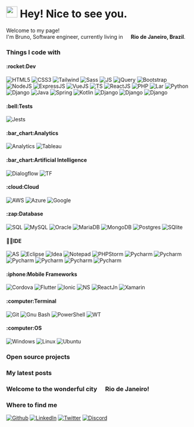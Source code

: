 <h1><img src="https://emojis.slackmojis.com/emojis/images/1531849430/4246/blob-sunglasses.gif?1531849430" width="30"/> Hey! Nice to see you.</h1>

Welcome to my page! </br> I'm Bruno, Software engineer, currently living in <img src="https://user-images.githubusercontent.com/114622658/193428197-6afa5891-87b5-419b-9640-2cc382861685.png" width="14"/><b> Rio de Janeiro, Brazil</b>.

<h3>Things I code with</h3>
<h4>:rocket:Dev</h4>
<p>
<img alt = "HTML5"      src = "https://img.shields.io/badge/HTML5-E34F26?=flat-square&logo=html5&logoColor=white" height="" width=""/>
<img alt = "CSS3"       src = "https://img.shields.io/badge/CSS3-1572B6?=flat-square&logo=css3&logoColor=white" height="" width=""/>
<img alt = "Tailwind"   src = "https://img.shields.io/badge/Tailwind_CSS-38B2AC?=flat-square&logo=tailwind-css&logoColor=white" height="" width=""/>
<img alt = "Sass"       src = "https://img.shields.io/badge/Sass-CC6699?=flat-square&logo=sass&logoColor=white" height="" width=""/>
<img alt = "JS"         src = "https://img.shields.io/badge/JavaScript-F7DF1E?=flat-square&logo=javascript&logoColor=black" height="" width=""/>
<img alt = "jQuery"     src = "https://img.shields.io/badge/jQuery-0769AD?=flat-square&logo=jquery&logoColor=white" height="" width=""/>
<img alt = "Bootstrap"  src = "https://img.shields.io/badge/Bootstrap-563D7C?=flat-square&logo=bootstrap&logoColor=white" height="" width=""/>
<img alt = "NodeJS"     src = "https://img.shields.io/badge/Node.js-43853D?=flat-square&logo=node.js&logoColor=white" height="" width=""/>
<img alt = "ExpressJS"  src = "https://img.shields.io/badge/Express.js-404D59?" height="" width=""/>
<img alt = "VueJS"      src = "https://img.shields.io/badge/Vue.js-35495E?=flat-square&logo=vue.js&logoColor=4FC08D" height="" width=""/>
<img alt = "TS"         src = "https://img.shields.io/badge/TypeScript-007ACC?=flat-square&logo=typescript&logoColor=white" height="" width=""/>
<img alt = "ReactJS"    src = "https://img.shields.io/badge/React-20232A?=flat-square&logo=react&logoColor=61DAFB" height="" width=""/>
<img alt = "PHP"        src = "https://img.shields.io/badge/PHP-777BB4?=flat-square&logo=php&logoColor=white" height="" width=""/>
<img alt = "Lar"        src = "https://img.shields.io/badge/Laravel-FF2D20?=flat-square&logo=laravel&logoColor=white" height="" width=""/>
<img alt = "Python"     src = "https://img.shields.io/badge/Python-14354C?=flat-square&logo=python&logoColor=white" height="" width=""/>
<img alt = "Django"     src = "https://img.shields.io/badge/Django-092E20?=flat-square&logo=django&logoColor=white" height="" width=""/>
<img alt = "Java"       src = "https://img.shields.io/badge/Java-ED8B00?=flat-square&logo=java&logoColor=white" height="" width=""/>
<img alt = "Spring"     src = "https://img.shields.io/badge/Spring-6DB33F?=flat-square&logo=spring&logoColor=white" height="" width=""/>
<img alt = "Kotlin"     src = "https://img.shields.io/badge/Kotlin-0095D5?=flat-square&logo=kotlin&logoColor=white" height="" width=""/>
<img alt = "Django"     src = "https://img.shields.io/badge/Python-3776AB?=flat-square&logo=python&logoColor=white" height="" width=""/>
<img alt = "Django"     src = "https://img.shields.io/badge/Python-3776AB?=flat-square&logo=python&logoColor=white" height="" width=""/>
<img alt = "Django"     src = "https://img.shields.io/badge/Python-3776AB?=flat-square&logo=python&logoColor=white" height="" width=""/>

</p>
<h4>:bell:Tests</h4>
<p>
<img alt = "Jests"      src = "https://img.shields.io/badge/Jest-323330?=flat-square&logo=Jest&logoColor=white" height="" width=""/>
</p>
<h4>:bar_chart:Analytics</h4>
<p>
<img alt = "Analytics"  src = "https://img.shields.io/badge/Google%20Analytics-E37400?=flat-square&logo=google%20analytics&logoColor=white" height="" width=""/>
<img alt = "Tableau"    src = "https://img.shields.io/badge/Tableau-E97627?=flat-square&logo=Tableau&logoColor=white" height="" width=""/>
</p>
<h4>:bar_chart:Artificial Intelligence</h4>
<p>
<img alt = "Dialogflow" src = "https://img.shields.io/badge/dialogflow-FF9800?=flat-square&logo=dialogflow&logoColor=white" height="" width=""/>
<img alt = "TF"         src = "https://img.shields.io/badge/TensorFlow-FF6F00?=flat-square&logo=tensorflow&logoColor=white" height="" width=""/>
</p>
<h4>:cloud:Cloud</h4>
<p>
<img alt = "AWS"      src = "https://img.shields.io/badge/Amazon_AWS-FF9900?=flat-square&logo=amazonaws&logoColor=white" height="" width=""/>
<img alt = "Azure"    src = "https://img.shields.io/badge/microsoft%20azure-0089D6?=flat-square&logo=microsoft-azure&logoColor=white" height="" width=""/>
<img alt = "Google"   src = "https://img.shields.io/badge/Google_Cloud-4285F4?=flat-square&logo=google-cloud&logoColor=white" height="" width=""/>
</p>
<h4>:zap:Database</h4>
<p>
<img alt = "SQL"      src = "https://img.shields.io/badge/Microsoft%20SQL%20Server-CC2927?=flat-square&logo=microsoft%20sql%20server&logoColor=white" height="" width=""/>
<img alt = "MySQL"    src = "https://img.shields.io/badge/MySQL-005C84?=flat-square&logo=mysql&logoColor=white" height="" width=""/>
<img alt = "Oracle"   src = "https://img.shields.io/badge/Oracle-F80000?=flat-square&logo=oracle&logoColor=black" height="" width=""/>
<img alt = "MariaDB"  src = "https://img.shields.io/badge/MariaDB-003545?=flat-square&logo=mariadb&logoColor=white" height="" width=""/>
<img alt = "MongoDB"  src = "https://img.shields.io/badge/MongoDB-4EA94B?=flat-square&logo=mongodb&logoColor=white" height="" width=""/>
<img alt = "Postgres" src = "https://img.shields.io/badge/PostgreSQL-316192?=flat-square&logo=postgresql&logoColor=white" height="" width=""/>
<img alt = "SQlite"   src = "https://img.shields.io/badge/SQLite-07405E?=flat-square&logo=sqlite&logoColor=white" height="" width=""/>
</p>
<h4>👨‍💻IDE</h4>
<p>
<img alt = "AS"       src = "https://img.shields.io/badge/Android_Studio-3DDC84?=flat-square&logo=android-studio&logoColor=white" height="" width=""/>
<img alt = "Eclipse"  src = "https://img.shields.io/badge/Eclipse-2C2255?=flat-square&logo=eclipse&logoColor=white" height="" width=""/>
<img alt = "Idea"     src = "https://img.shields.io/badge/IntelliJ_IDEA-000000.svg?=flat-square&logo=intellij-idea&logoColor=white" height="" width=""/>
<img alt = "Notepad"  src = "https://img.shields.io/badge/Notepad++-90E59A.svg?=flat-square&logo=notepad%2B%2B&logoColor=black" height="" width=""/>
<img alt = "PHPStorm" src = "http://img.shields.io/badge/-PHPStorm-181717?=flat-square&logo=phpstorm&logoColor=white" height="" width=""/>
<img alt = "Pycharm"  src = "https://img.shields.io/badge/PyCharm-000000.svg?=flat-square&logo=PyCharm&logoColor=white" height="" width=""/>
<img alt = "Pycharm"  src = "https://img.shields.io/badge/replit-667881?=flat-square&logo=replit&logoColor=white" height="" width=""/>
<img alt = "Pycharm"  src = "https://img.shields.io/badge/sublime_text-%23575757.svg?=flat-square&logo=sublime-text&logoColor=important" height="" width=""/>
<img alt = "Pycharm"  src = "https://img.shields.io/badge/Visual_Studio-5C2D91?=flat-square&logo=visual%20studio&logoColor=white" height="" width=""/>
<img alt = "Pycharm"  src = "https://img.shields.io/badge/Visual_Studio_Code-0078D4?=flat-square&logo=visual%20studio%20code&logoColor=white" height="" width=""/>
<img alt = "Pycharm"  src = "https://img.shields.io/badge/WebStorm-000000?=flat-square&logo=WebStorm&logoColor=white" height="" width=""/>
</p>
<h4>:iphone:Mobile Frameworks</h4>
<p>
<img alt = "Cordova"    src = "https://img.shields.io/badge/Cordova-35434F?=flat-square&logo=apache-cordova&logoColor=E8E8E8" height="" width=""/>
<img alt = "Flutter"    src = "https://img.shields.io/badge/Flutter-02569B?=flat-square&logo=flutter&logoColor=white" height="" width=""/>
<img alt = "Ionic"      src = "https://img.shields.io/badge/Ionic-3880FF?=flat-square&logo=ionic&logoColor=white" height="" width=""/>
<img alt = "NS"         src = "https://img.shields.io/badge/NativeScript-3655FF?=flat-square&logo=NativeScript&logoColor=black" height="" width=""/>
<img alt = "ReactJn"    src = "https://img.shields.io/badge/React_Native-20232A?=flat-square&logo=react&logoColor=61DAFB" height="" width=""/>
<img alt = "Xamarin"    src = "https://img.shields.io/badge/Xamarin-3498DB?=flat-square&logo=xamarin&logoColor=white" height="" width=""/>
</p>
<h4>:computer:Terminal</h4>
<p>
<img alt = "Git"        src = "https://img.shields.io/badge/GIT-E44C30?=flat-square&logo=git&logoColor=white" height="" width=""/>
<img alt = "Gnu Bash"   src = "https://img.shields.io/badge/GNU%20Bash-4EAA25?=flat-square&logo=GNU%20Bash&logoColor=white)" height="" width=""/>
<img alt = "PowerShell" src = "https://img.shields.io/badge/powershell-5391FE?=flat-square&logo=powershell&logoColor=white" height="" width=""/>
<img alt = "WT"         src = "https://img.shields.io/badge/windows%20terminal-4D4D4D?=flat-square&logo=windows%20terminal&logoColor=white" height="" width=""/>
</p>
<h4>:computer:OS</h4>
<p>
<img alt = "Windows"    src = "https://img.shields.io/badge/Windows-0078D6?=flat-square&logo=windows&logoColor=white" height="" width=""/>
<img alt = "Linux"      src = "https://img.shields.io/badge/Linux-FCC624?=flat-square&logo=linux&logoColor=black" height="" width=""/>
<img alt = "Ubuntu"     src = "https://img.shields.io/badge/Ubuntu-E95420?=flat-square&logo=ubuntu&logoColor=white" height="" width=""/>
</p>

<h3>Open source projects</h3>

<h3>My latest posts</h3>

<h3>Welcome to the wonderful city <img src="https://user-images.githubusercontent.com/114622658/193428197-6afa5891-87b5-419b-9640-2cc382861685.png" width="14"/> Rio de Janeiro!</h3>

<h3>Where to find me</h3>
<p>
<a href="https://github.com/brunosslvr" target="_blank"><img alt="Github" src="https://img.shields.io/badge/GitHub-%2312100E.svg?&=flat-square&logo=Github&logoColor=white" height="" width=""/></a>
<a href="https://www.linkedin.com/in/brunosslvr" target="_blank"><img alt="LinkedIn" src = "https://img.shields.io/badge/LinkedIn-0077B5?=flat-square&logo=linkedin&logoColor=white" height="" width=""/></a>
<a href="https://twitter.com/brunosslvr" target="_blank"><img alt="Twitter" src="https://img.shields.io/badge/Twitter-1DA1F2?=flat-square&logo=twitter&logoColor=white"  height="" width=""/></a>
<a href="https://www.discord.com/brunosslvr" target="_blank"><img alt="Discord" src = "https://img.shields.io/badge/Discord-7289DA?=flat-square&logo=discord&logoColor=white" height="" width=""/></a>
</p>
